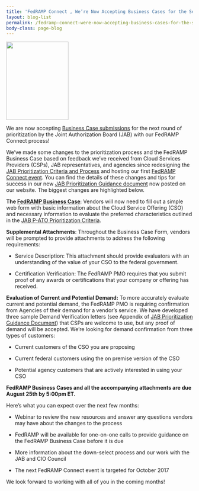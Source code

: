 ```yaml
---
title: 'FedRAMP Connect , We’re Now Accepting Business Cases for the Second Round of JAB Prioritization!'
layout: blog-list
permalink: /fedramp-connect-were-now-accepting-business-cases-for-the-second-round-of-jab-prioritization/
body-class: page-blog
---
```

<a href="https://s3.amazonaws.com/sitesusa/wp-content/uploads/sites/482/2017/06/FedRAMP-Connect-Logo.png"><img class="wp-image-67309 alignright" src="https://s3.amazonaws.com/sitesusa/wp-content/uploads/sites/482/2017/06/FedRAMP-Connect-Logo.png" alt="" width="168" height="211" /></a>

We are now accepting [Business Case submissions](https://gsa-burra.formstack.com/forms/fedramp_business_case_for_jab_prioritization) for the next round of prioritization by the Joint Authorization Board (JAB) with our FedRAMP Connect process!

We’ve made some changes to the prioritization process and the FedRAMP Business Case based on feedback we’ve received from Cloud Services Providers (CSPs), JAB representatives, and agencies since redesigning the [JAB Prioritization Criteria and Process](https://www.fedramp.gov/fedramp-jab-prioritization-criteria-and-process/) and hosting our first [FedRAMP Connect event](https://www.fedramp.gov/fedramp-connect-the-latest-vendors-prioritized-by-the-jab/). You can find the details of these changes and tips for success in our new [JAB Prioritization Guidance document](https://s3.amazonaws.com/sitesusa/wp-content/uploads/sites/482/2016/06/JAB-Prioritization-Guidance1.pdf) now posted on our website. The biggest changes are highlighted below.

**The [FedRAMP Business Case](https://gsa-burra.formstack.com/forms/fedramp_business_case_for_jab_prioritization)**: Vendors will now need to fill out a simple web form with basic information about the Cloud Service Offering (CSO) and necessary information to evaluate the preferred characteristics outlined in the [JAB P-ATO Prioritization Criteria](https://s3.amazonaws.com/sitesusa/wp-content/uploads/sites/482/2016/06/FedRAMP-JAB-PATO-Prioritization-Criteria-11102016-21.pdf).

**Supplemental Attachments**: Throughout the Business Case Form, vendors will be prompted to provide attachments to address the following requirements:

* Service Description: This attachment should provide evaluators with an understanding of the value of your CSO to the federal government.

* Certification Verification: The FedRAMP PMO requires that you submit proof of any awards or certifications that your company or offering has received.

**Evaluation of Current and Potential Demand:** To more accurately evaluate current and potential demand, the FedRAMP PMO is requiring confirmation from Agencies of their demand for a vendor’s service. We have developed three sample Demand Verification letters (see Appendix of [JAB Prioritization Guidance Document](https://s3.amazonaws.com/sitesusa/wp-content/uploads/sites/482/2016/06/JAB-Prioritization-Guidance1.pdf)) that CSPs are welcome to use, but any proof of demand will be accepted. We’re looking for demand confirmation from three types of customers:

* Current customers of the CSO you are proposing

* Current federal customers using the on premise version of the CSO

* Potential agency customers that are actively interested in using your CSO

**FedRAMP Business Cases and all the accompanying attachments are due August 25th by 5:00pm ET.**

Here’s what you can expect over the next few months:

* Webinar to review the new resources and answer any questions vendors may have about the changes to the process

* FedRAMP will be available for one-on-one calls to provide guidance on the FedRAMP Business Case before it is due

* More information about the down-select process and our work with the JAB and CIO Council

* The next FedRAMP Connect event is targeted for October 2017


We look forward to working with all of you in the coming months!
